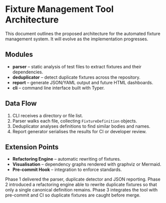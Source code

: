 # Fixture Management Tool Architecture

This document outlines the proposed architecture for the automated fixture management system. It will evolve as the implementation progresses.

## Modules

- **parser** – static analysis of test files to extract fixtures and their dependencies.
- **deduplicator** – detect duplicate fixtures across the repository.
- **report** – generate JSON/YAML output and future HTML dashboards.
- **cli** – command line interface built with Typer.

## Data Flow

1. CLI receives a directory or file list.
2. Parser walks each file, collecting `FixtureDefinition` objects.
3. Deduplicator analyses definitions to find similar bodies and names.
4. Report generator serialises the results for CI or developer review.

## Extension Points

- **Refactoring Engine** – automatic rewriting of fixtures.
- **Visualisation** – dependency graphs rendered with graphviz or Mermaid.
- **Pre‑commit Hook** – integration to enforce standards.

Phase 1 delivered the parser, duplicate detector and JSON reporting. Phase 2 introduced a refactoring engine able to rewrite duplicate fixtures so that only a single canonical definition remains. Phase 3 integrates the tool with pre-commit and CI so duplicate fixtures are caught before merge.

